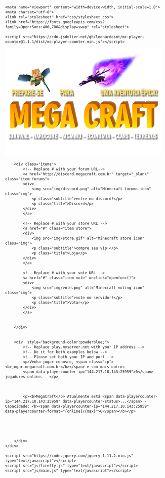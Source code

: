 <html>
<head>
	<!-- Info meta tags, important for social media + SEO -->
	<title>Mega Craft Servidor - Site Oficial</title>
	<meta name="description" content="Mega Craft é um novo e incrível servidor do Minecraft. Você pode entrar com o IP 'jogar.megacraft.com.br'.">
	<meta property="og:title" content="Mega Craft Servidor- Site Oficial">
	<meta property="og:site_name" content="Mega Craft Servidor">
	<meta property="og:description" content="Mega Craft é um novo e incrível servidor do Minecraft. Você pode entrar com o IP 'jogar.megacraft.com.br'.">
	<meta property="og:image" content="https://bybilly.uk/portal/img/minecraft.jpg">
	<meta property="og:url" content="https://bybilly.uk/">
	<meta name="twitter:card" content="summary_large_image">


	<meta name="viewport" content="width=device-width, initial-scale=1.0">
	<meta charset="utf-8">
	<link rel="stylesheet" href="css/stylesheet.css">
	<link href="https://fonts.googleapis.com/css?family=Open+Sans:400,700&display=swap" rel="stylesheet">

    <script src="https://cdn.jsdelivr.net/gh/leonardosnt/mc-player-counter@1.1.1/dist/mc-player-counter.min.js"></script>

<link rel="stylesheet" href="iconicss.min.css">

</head>
<body>
	<div class="container">
		<div class="logo">
			<!-- In the img folder, upload your logo -->
			<!-- Make sure you name it 'logo.png' -->
			<img src="img/logo.png" alt="Mega Craft Server">
		</div>

		<div class="items">
			<!-- Replace # with your forum URL-->
			<a href="http://discord.megacraft.com.br" target="_blank" class="item forums">
			<div>
				<img src="img/discord.png" alt="Minecraft forums icon" class="img">
				<p class="subtitle">entre no discord!</p>
				<p class="title">Discord</p>
			</div>
			</a>

			<!-- Replace # with your store URL -->
			<a href="#" class="item store">
			<div>
				<img src="img/store.gif" alt="Minecraft store icon" class="img">
				<p class="subtitle">compre seu vip!</p>
				<p class="title">Loja</p>
			</div>
			</a>

			<!-- Replace # with your vote URL -->
			<a href="#" class="item vote" onclick="openfunc()">
			<div>
				<img src="img/vote.png" alt="Minecraft voting icon" class="img">
				<p class="subtitle">vote no servidor!</p>
				<p class="title">Votar</p>
			</div>
			</a>


		</div>


		<div  style="background-color:powderblue;">
			<!-- Replace play.myserver.net with your IP address -->
			<!-- Do it for both examples below -->
			<!-- Please set both your IP and port -->
			<p>Venha jogar conosco, <span class="ip"><b>jogar.megacraft.com.br</b></span> e com mais outros
			<span data-playercounter-ip="144.217.10.143:25959">0</span> jogadores online.	</p>

			 
        	
        	<p><b>MegaCraft</b> Atualmente está <span data-playercounter-ip="144.217.10.143:25959" data-playercounter-status>...</span> - Capacidade: <b><span data-playercounter-ip="144.217.10.143:25959" data-playercounter-format="{online}/{max}">0</span></b></p>

		



		</div>
	</div>

	<script src="https://code.jquery.com/jquery-1.11.2.min.js" type="text/javascript"></script>
	<script src="js/firefly.js" type="text/javascript"></script>
	<script src="js/main.js" type="text/javascript"></script>
</body>
</html>
